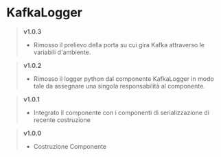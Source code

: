 # KafkaLogger

> **v1.0.3**
>	* Rimosso il prelievo della porta su cui gira Kafka attraverso le variabili d'ambiente.

> **v1.0.2**
>	* Rimosso il logger python dal componente KafkaLogger in modo tale da assegnare una singola responsabilità al componente.

> **v1.0.1**
>	* Integrato il componente con i componenti di serializzazione di recente costruzione

> **v1.0.0**
>	* Costruzione Componente
